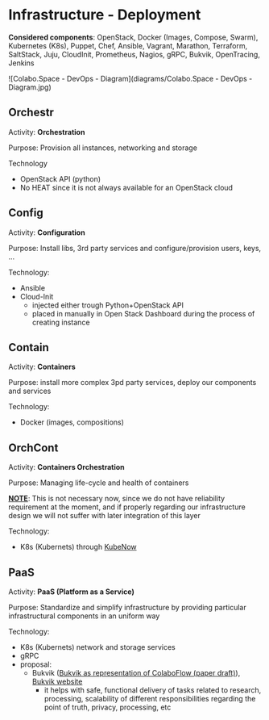 # Infrastructure - Deployment

**Considered components**: OpenStack, Docker (Images, Compose, Swarm), Kubernetes (K8s), Puppet, Chef, Ansible, Vagrant, Marathon, Terraform, SaltStack, Juju, CloudInit, Prometheus, Nagios, gRPC, Bukvik, OpenTracing, Jenkins

![Colabo.Space - DevOps - Diagram](diagrams/Colabo.Space - DevOps - Diagram.jpg)

## Orchestr

Activity: **Orchestration**

Purpose: Provision all instances, networking and storage

Technology

+   OpenStack API (python)
+   No HEAT since it is not always available for an OpenStack cloud



## Config

Activity: **Configuration**

Purpose: Install libs, 3rd party services and configure/provision users, keys, …

Technology:

+   Ansible
+   Cloud-Init
    +   injected either trough Python+OpenStack API
    +   placed in manually in Open Stack Dashboard during the process of creating instance

## Contain

Activity: **Containers**

Purpose: install more complex 3pd party services, deploy our components and services

Technology:

+   Docker (images, compositions)

## OrchCont

Activity: **Containers Orchestration**

Purpose: Managing life-cycle and health of containers

**<u>NOTE</u>**: This is not necessary now, since we do not have reliability requirement at the moment, and if properly regarding our infrastructure design we will not suffer with later integration of this layer

Technology: 

+   K8s (Kubernets) through [KubeNow](https://github.com/kubenow/KubeNow)

## PaaS

Activity: **PaaS (Platform as a Service)**

Purpose: Standardize and simplify infrastructure by providing particular infrastructural components in an uniform way

Technology:

+   K8s (Kubernets) network and storage services
+   gRPC
+   proposal:
    +   Bukvik ([Bukvik as representation of ColaboFlow (paper draft)](http://bukvik.litterra.net/docs/Bukvik%20-%20ColaboFlow%20-%20Direction%20Self-organization.pdf)), [Bukvik website](http://bukvik.litterra.net/)
        +   it helps with safe, functional delivery of tasks related to research, processing, scalability of different responsibilities regarding the point of truth, privacy, processing, etc